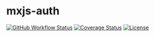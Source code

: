 # mxjs-auth

[![GitHub Workflow Status](https://img.shields.io/github/actions/workflow/status/miaoxing/mxjs-auth/build.yml?style=flat-square)](https://github.com/miaoxing/mxjs-auth/actions)
[![Coverage Status](https://img.shields.io/coveralls/miaoxing/mxjs-auth.svg?style=flat-square)](https://coveralls.io/r/miaoxing/mxjs-auth)
[![License](http://img.shields.io/badge/license-MIT-brightgreen.svg?style=flat-square)](http://www.opensource.org/licenses/MIT)
